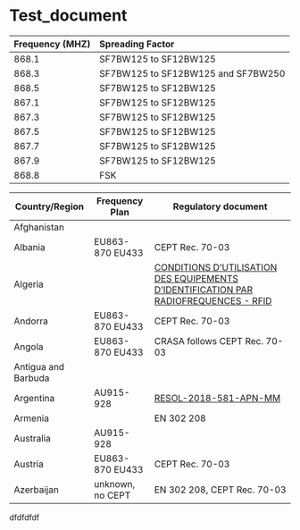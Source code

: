 # Test_document

| Frequency (MHZ) | Spreading Factor                   |
| :-------------- | :--------------------------------- |
| 868.1           | SF7BW125 to SF12BW125              |
| 868.3           | SF7BW125 to SF12BW125 and SF7BW250 |
| 868.5           | SF7BW125 to SF12BW125              |
| 867.1           | SF7BW125 to SF12BW125              |
| 867.3           | SF7BW125 to SF12BW125              |
| 867.5           | SF7BW125 to SF12BW125              |
| 867.7           | SF7BW125 to SF12BW125              |
| 867.9           | SF7BW125 to SF12BW125              |
| 868.8           | FSK                                |



| Country/Region      | Frequency Plan   | Regulatory document                                          |
| ------------------- | ---------------- | ------------------------------------------------------------ |
| Afghanistan         |                  |                                                              |
| Albania             | EU863-870 EU433  | CEPT Rec. 70-03                                              |
| Algeria             |                  | [CONDITIONS D’UTILISATION DES EQUIPEMENTS D’IDENTIFICATION PAR RADIOFREQUENCES - RFID](http://www.anf.dz/pdf/caf/RFID.pdf) |
| Andorra             | EU863-870 EU433  | CEPT Rec. 70-03                                              |
| Angola              | EU863-870 EU433  | CRASA follows CEPT Rec. 70-03                                |
| Antigua and Barbuda |                  |                                                              |
| Argentina           | AU915-928        | [RESOL-2018-581-APN-MM](https://www.enacom.gob.ar/multimedia/normativas/2018/res581MM.pdf) |
| Armenia             |                  | EN 302 208                                                   |
| Australia           | AU915-928        |                                                              |
| Austria             | EU863-870 EU433  | CEPT Rec. 70-03                                              |
| Azerbaijan          | unknown, no CEPT | EN 302 208, CEPT Rec. 70-03                                  |



dfdfdfdf
